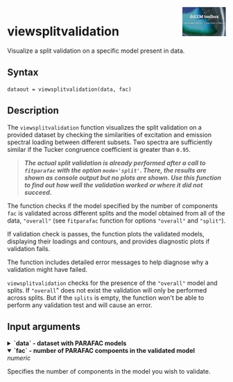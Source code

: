 <img src="top right corner logo.png" width="100" height="auto" align="right"/>

# viewsplitvalidation
Visualize a split validation on a specific model present in data.



## Syntax

	dataout = viewsplitvalidation(data, fac)

## Description

The `viewsplitvalidation` function visualizes the split validation on a provided dataset by checking the similarities of excitation and emission spectral loading between different subsets. Two spectra are sufficiently similar if the Tucker congruence coefficient is greater than `0.95`.

> ***The actual split validation is already performed after a call to `fitparafac` with the option `mode='split'`. There, the results are shown as console output but no plots are shown. Use this function to find out how well the validation worked or where it did not succeed.***
 
The function checks if the model specified by the number of components `fac` is validated across different splits and the model obtained from all of the data, `"overall"` (see `fitparafac` function for options `"overall"` and `"split"`).

If validation check is passes, the function plots the validated models, displaying their loadings and contours, and provides diagnostic plots if validation fails. 

The function includes detailed error messages to help diagnose why a validation might have failed.

`viewsplitvalidation` checks for the presence of the `"overall"` model and splits. If `"overall`" does not exist the validation will only be performed across splits. But if the `splits` is empty, the function won't be able to perform any validation test and will cause an error.


## Input arguments
<details>
    <summary><b>`data` - dataset with PARAFAC models</b></summary>
    <i>drEEMdataset</i>
        
A dataset of the class `drEEMdataset` that passes the validation function `tbx.validatedataset(data)`. 

PARAFAC models should be present in the overall dataset and all splits for full functionality.



</details>


<details open>
    <summary><b>`fac` - number of PARAFAC compoents in the validated model</b></summary>
    <i>numeric</i>
        
Specifies the number of components in the model you wish to validate.



</details>